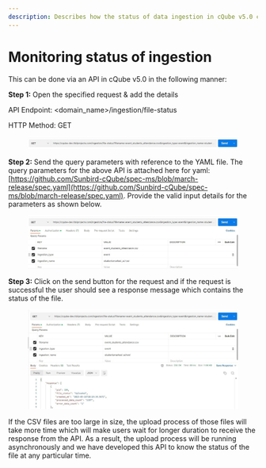```yaml
---
description: Describes how the status of data ingestion in cQube v5.0 can be monitored
---
```


# Monitoring status of ingestion

This can be done via an API in cQube v5.0 in the following manner:

**Step 1:**  Open the specified request & add the details

API Endpoint: \<domain\_name>/ingestion/file-status

HTTP Method: GET

<figure><img src="../.gitbook/assets/image (13) (2).png" alt=""><figcaption></figcaption></figure>

**Step 2:** Send the query parameters with reference to the YAML file. The query parameters for the above API is attached here for yaml: [https://github.com/Sunbird-cQube/spec-ms/blob/march-release/spec.yaml](https://github.com/Sunbird-cQube/spec-ms/blob/march-release/spec.yaml). Provide the valid input details for the parameters as shown below.&#x20;

<figure><img src="../.gitbook/assets/image (6) (1).png" alt=""><figcaption></figcaption></figure>

**Step 3:** Click on the send button for the request and if the request is successful the user should see a response message which contains the status of the file.

<figure><img src="../.gitbook/assets/image (15).png" alt=""><figcaption></figcaption></figure>

If the CSV files are too large in size, the upload process of those files will take more time which will make users wait for longer duration to receive the response from the API. As a result, the upload process will be running asynchronously and we have developed this API to know the status of the file at any particular time.
